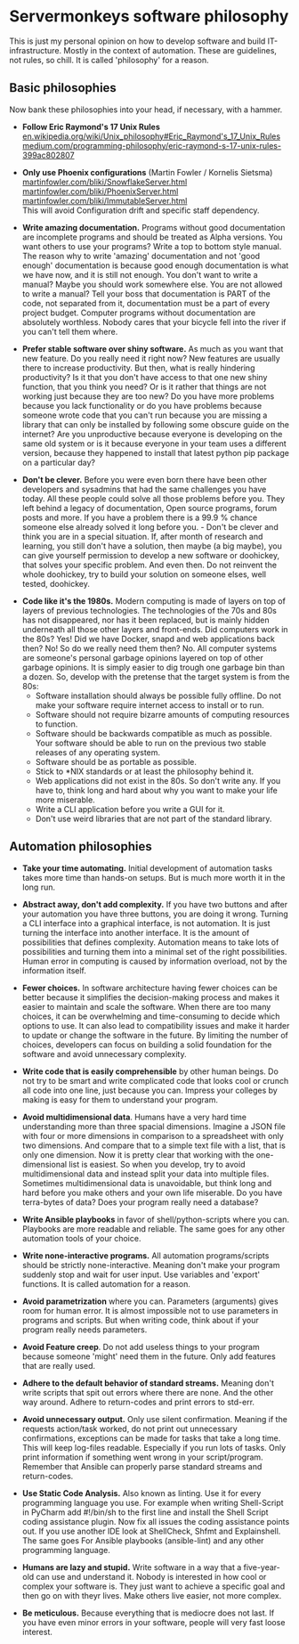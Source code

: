 # Servermonkeys software philosophy

This is just my personal opinion on how to develop software and build
IT-infrastructure. Mostly in the context of automation. These are guidelines,
not rules, so chill. It is called 'philosophy' for a reason.

## Basic philosophies

Now bank these philosophies into your head, if necessary, with a hammer.

- **Follow Eric Raymond's 17 Unix Rules**  
  [en.wikipedia.org/wiki/Unix_philosophy#Eric_Raymond's_17_Unix_Rules](https://en.wikipedia.org/wiki/Unix_philosophy#Eric_Raymond's_17_Unix_Rules)  
  [medium.com/programming-philosophy/eric-raymond-s-17-unix-rules-399ac802807](https://medium.com/programming-philosophy/eric-raymond-s-17-unix-rules-399ac802807)
- **Only use Phoenix configurations** (Martin Fowler / Kornelis Sietsma)  
  [martinfowler.com/bliki/SnowflakeServer.html](https://martinfowler.com/bliki/SnowflakeServer.html)  
  [martinfowler.com/bliki/PhoenixServer.html](https://martinfowler.com/bliki/PhoenixServer.html)  
  [martinfowler.com/bliki/ImmutableServer.html](https://martinfowler.com/bliki/ImmutableServer.html)  
  This will avoid Configuration drift and specific staff dependency.

- **Write amazing documentation.** Programs without good documentation are
  incomplete programs and should be treated as Alpha versions. You want others
  to use your programs? Write a top to bottom style manual. The reason why to
  write 'amazing' documentation and not 'good enough' documentation is because
  good enough documentation is what we have now, and it is still not enough.
  You don't want to write a manual? Maybe you should work somewhere else. You
  are not allowed to write a manual? Tell your boss that documentation is PART
  of the code, not separated from it, documentation must be a part of every
  project budget. Computer programs without documentation are absolutely
  worthless. Nobody cares that your bicycle fell into the river if you can't
  tell them where.

- **Prefer stable software over shiny software.** As much as you want that new
  feature. Do you really need it right now? New features are usually there to
  increase productivity. But then, what is really hindering productivity? Is it
  that you don't have access to that one new shiny function, that you think you
  need? Or is it rather that things are not working just because they are too
  new? Do you have more problems because you lack functionality or do you have
  problems because someone wrote code that you can't run because you are
  missing a library that can only be installed by following some obscure guide
  on the internet? Are you unproductive because everyone is developing on the
  same old system or is it because everyone in your team uses a different
  version, because they happened to install that latest python pip package on a
  particular day?

- **Don't be clever.** Before you were even born there have been other
  developers and sysadmins that had the same challenges you have today. All
  these people could solve all those problems before you. They left behind a
  legacy of documentation, Open source programs, forum posts and more. If you
  have a problem there is a 99.9 % chance someone else already solved it long
  before you. - Don't be clever and think you are in a special situation. If,
  after month of research and learning, you still don't have a solution, then
  maybe (a big maybe), you can give yourself permission to develop a new
  software or doohickey, that solves your specific problem. And even then. Do
  not reinvent the whole doohickey, try to build your solution on someone
  elses, well tested, doohickey.

* **Code like it's the 1980s.** Modern computing is made of layers on top of
  layers of previous technologies. The technologies of the 70s and 80s has not
  disappeared, nor has it been replaced, but is mainly hidden underneath all
  those other layers and front-ends. Did computers work in the 80s? Yes! Did we
  have Docker, snapd and web applications back then? No! So do we really need
  them then? No. All computer systems are someone's personal garbage opinions
  layered on top of other garbage opinions. It is simply easier to dig trough
  one garbage bin than a dozen. So, develop with the pretense that the target
  system is from the 80s:
    * Software installation should always be possible fully offline. Do not
      make your software require internet access to install or to run.
    * Software should not require bizarre amounts of computing resources to
      function.
    * Software should be backwards compatible as much as possible. Your
      software should be able to run on the previous two stable releases of any
      operating system.
    * Software should be as portable as possible.
    * Stick to \*NIX standards or at least the philosophy behind it.
    * Web applications did not exist in the 80s. So don't write any. If you
      have to, think long and hard about why you want to make your life more
      miserable.
    * Write a CLI application before you write a GUI for it.
    * Don't use weird libraries that are not part of the standard library.

## Automation philosophies

* **Take your time automating.** Initial development of automation tasks takes
  more time than hands-on setups. But is much more worth it in the long run.

* **Abstract away, don't add complexity.** If you have two buttons and after
  your automation you have three buttons, you are doing it wrong. Turning a CLI
  interface into a graphical interface, is not automation. It is just turning
  the interface into another interface. It is the amount of possibilities that
  defines complexity. Automation means to take lots of possibilities and
  turning them into a minimal set of the right possibilities. Human error in
  computing is caused by information overload, not by the information itself.

* **Fewer choices.** In software architecture having fewer choices can be
  better because it simplifies the decision-making process and makes it easier
  to maintain and scale the software. When there are too many choices, it can
  be overwhelming and time-consuming to decide which options to use. It can
  also lead to compatibility issues and make it harder to update or change the
  software in the future. By limiting the number of choices, developers can
  focus on building a solid foundation for the software and avoid unnecessary
  complexity.

* **Write code that is easily comprehensible** by other human beings. Do not
  try to be smart and write complicated code that looks cool or crunch all code
  into one line, just because you can. Impress your colleges by making is easy
  for them to understand your program.

* **Avoid multidimensional data**. Humans have a very hard time understanding
  more than three spacial dimensions. Imagine a JSON file with four or more
  dimensions in comparison to a spreadsheet with only two dimensions. And
  compare that to a simple text file with a list, that is only one dimension.
  Now it is pretty clear that working with the one-dimensional list is easiest.
  So when you develop, try to avoid multidimensional data and instead split
  your data into multiple files. Sometimes multidimensional data is
  unavoidable, but think long and hard before you make others and your own life
  miserable. Do you have terra-bytes of data? Does your program really need a
  database?

* **Write Ansible playbooks** in favor of shell/python-scripts where you can.
  Playbooks are more readable and reliable. The same goes for any other
  automation tools of your choice.

* **Write none-interactive programs.** All automation programs/scripts should
  be strictly none-interactive. Meaning don't make your program suddenly stop
  and wait for user input. Use variables and 'export' functions. It is called
  automation for a reason.

* **Avoid parametrization** where you can. Parameters (arguments) gives room
  for human error. It is almost impossible not to use parameters in programs
  and scripts. But when writing code, think about if your program really needs
  parameters.

* **Avoid Feature creep**. Do not add useless things to your program because
  someone 'might' need them in the future. Only add features that are really
  used.

* **Adhere to the default behavior of standard streams.** Meaning don't write
  scripts that spit out errors where there are none. And the other way around.
  Adhere to return-codes and print errors to std-err.

* **Avoid unnecessary output.** Only use silent confirmation. Meaning if the
  requests action/task worked, do not print out unnecessary confirmations,
  exceptions can be made for tasks that take a long time. This will keep
  log-files readable. Especially if you run lots of tasks. Only print
  information if something went wrong in your script/program. Remember that
  Ansible can properly parse standard streams and return-codes.

* **Use Static Code Analysis.** Also known as linting. Use it for every
  programming language you use. For example when writing Shell-Script in
  PyCharm add #!/bin/sh to the first line and install the Shell Script coding
  assistance plugin. Now fix all issues the coding assistance points out. If
  you use another IDE look at ShellCheck, Shfmt and Explainshell. The same goes
  For Ansible playbooks (ansible-lint) and any other programming language.

* **Humans are lazy and stupid.** Write software in a way that a five-year-old
  can use and understand it. Nobody is interested in how cool or complex your
  software is. They just want to achieve a specific goal and then go on with
  theyr lives. Make others live easier, not more complex.

* **Be meticulous.** Because everything that is mediocre does not last. If you
  have even minor errors in your software, people will very fast loose
  interest.